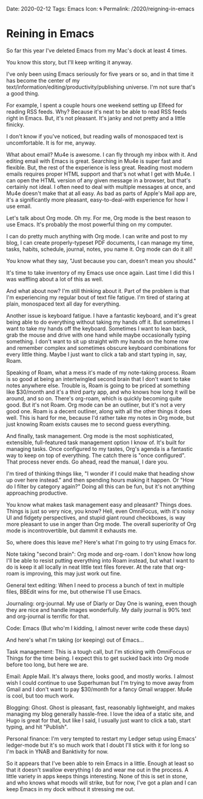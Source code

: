 Date: 2020-02-12
Tags: Emacs
Icon: 🌀
Permalink: /2020/reigning-in-emacs

# Reining in Emacs

So far this year I've deleted Emacs from my Mac's dock at least 4 times.

You know this story, but I'll keep writing it anyway.

I've only been using Emacs seriously for five years or so, and in that time it has become the center of my text/information/editing/productivity/publishing universe. I'm not sure that's a good thing.

For example, I spent a couple hours one weekend setting up Elfeed for reading RSS feeds. Why? Because it's neat to be able to read RSS feeds right in Emacs. But, it's not pleasant. It's janky and not pretty and a little finicky.

I don't know if you've noticed, but reading walls of monospaced text is uncomfortable. It is for me, anyway.

What about email? Mu4e is awesome. I can fly through my inbox with it. And editing email with Emacs is great. Searching in Mu4e is super fast and flexible. But, the rest of the experience is less great. Reading most modern emails requires proper HTML support and that's not what I get with Mu4e. I can open the HTML version of any given message in a browser, but that's certainly not ideal. I often need to deal with multiple messages at once, and Mu4e doesn't make that at all easy. As bad as parts of Apple's Mail app are, it's a significantly more pleasant, easy-to-deal-with experience for how I use email.

Let's talk about Org mode. Oh my. For me, Org mode is the best reason to use Emacs. It's probably the most powerful thing on my computer.

I can do pretty much anything with Org mode. I can write and post to my blog, I can create properly-typeset PDF documents, I can manage my time, tasks, habits, schedule, journal, notes, you name it. Org mode can do it all!

You know what they say, "Just because you can, doesn't mean you should."

It's time to take inventory of my Emacs use once again. Last time I did this I was waffling about a lot of this as well.

And what about now? I'm still thinking about it. Part of the problem is that I'm experiencing my regular bout of text file fatigue. I'm tired of staring at plain, monospaced text all day for everything.

Another issue is keyboard fatigue. I have a fantastic keyboard, and it's great being able to do everything without taking my hands off it. But sometimes I want to take my hands off the keyboard. Sometimes I want to lean back, grab the mouse and drive with one hand while maybe occasionally typing something. I don't want to sit up straight with my hands on the home row and remember complex and sometimes obscure keyboard combinations for every little thing. Maybe I just want to click a tab and start typing in, say, Roam.

Speaking of Roam, what a mess it's made of my note-taking process. Roam is so good at being an intertwingled second brain that I don't want to take notes anywhere else. Trouble is, Roam is going to be priced at something like $30/month and it's a third party app, and who knows how long it will be around, and so on. There's org-roam, which is quickly becoming quite good. But it's not Roam. Org mode can be an outliner, but it's not a very good one. Roam is a decent outliner, along with all the other things it does well. This is hard for me, because I'd rather take my notes in Org mode, but just knowing Roam exists causes me to second guess everything.

And finally, task management. Org mode is the most sophisticated, extensible, full-featured task management option I know of. It's built for managing tasks. Once configured to my tastes, Org's agenda is a fantastic way to keep on top of everything. The catch there is "once configured". That process never ends. Go ahead, read the manual, I dare you.

I'm tired of thinking things like, "I wonder if I could make that heading show up over here instead." and then spending hours making it happen. Or "How do I filter by category again?" Doing all this can be fun, but it's not anything approaching productive.

You know what makes task management easy and pleasant? Things does. Things is just so very nice, you know? Hell, even OmniFocus, with it's noisy UI and fidgety perspectives, and stupid giant round checkboxes, is way more pleasant to use in anger than Org mode. The overall superiority of Org mode is incontrovertible, but dammit it exhausts me.

So, where does this leave me? Here's what I'm going to try using Emacs for.

Note taking "second brain": Org mode and org-roam. I don't know how long I'll be able to resist putting everything into Roam instead, but what I want to do is keep it all locally in neat little text files forever. At the rate that org-roam is improving, this may just work out fine.

General text editing: When I need to process a bunch of text in multiple files, BBEdit wins for me, but otherwise I'll use Emacs.

Journaling: org-journal. My use of Diarly or Day One is waning, even though they are nice and handle images wonderfully. My daily journal is 90% text and org-journal is terrific for that.

Code: Emacs (But who'm I kidding, I almost never write code these days)

And here's what I'm taking (or keeping) out of Emacs...

Task management: This is a tough call, but I'm sticking with OmniFocus or Things for the time being. I expect this to get sucked back into Org mode before too long, but here we are.

Email: Apple Mail. It's always there, looks good, and mostly works. I almost wish I could continue to use Superhuman but I'm trying to move away from Gmail and I don't want to pay $30/month for a fancy Gmail wrapper. Mu4e is cool, but too much work.

Blogging: Ghost. Ghost is pleasant, fast, reasonably lightweight, and makes managing my blog generally hassle-free. I love the idea of a static site, and Hugo is great for that, but like I said, I usually just want to click a tab, start typing, and hit "Publish".

Personal finance: I'm very tempted to restart my Ledger setup using Emacs' ledger-mode but it's so much work that I doubt I'll stick with it for long so I'm back in YNAB and Banktivity for now.

So it appears that I've been able to rein Emacs in a little. Enough at least so that it doesn't swallow everything I do and wear me out in the process. A little variety in apps keeps things interesting. None of this is set in stone, and who knows what moods will strike, but for now, I've got a plan and I can keep Emacs in my dock without it stressing me out.
